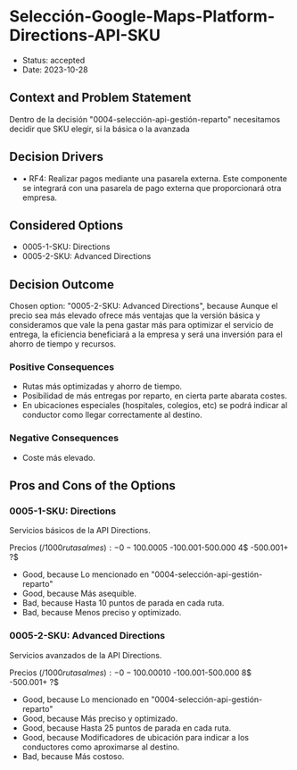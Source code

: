 # Selección-Google-Maps-Platform-Directions-API-SKU

* Status: accepted
* Date: 2023-10-28

## Context and Problem Statement

Dentro de la decisión "0004-selección-api-gestión-reparto" necesitamos decidir que SKU elegir, si la básica o la avanzada

## Decision Drivers

* •	RF4: Realizar pagos mediante una pasarela externa. Este componente se integrará con una pasarela de pago externa que proporcionará otra empresa.

## Considered Options

* 0005-1-SKU: Directions
* 0005-2-SKU: Advanced Directions

## Decision Outcome

Chosen option: "0005-2-SKU: Advanced Directions", because Aunque el precio sea más elevado ofrece más ventajas que la versión básica y consideramos que vale la pena gastar más para optimizar el servicio de entrega, la eficiencia beneficiará a la empresa y será una inversión para el ahorro de tiempo y recursos.

### Positive Consequences

* Rutas más optimizadas y ahorro de tiempo.
* Posibilidad de más entregas por reparto, en cierta parte abarata costes.
* En ubicaciones especiales (hospitales, colegios, etc) se podrá indicar al conductor como llegar correctamente al destino.

### Negative Consequences

* Coste más elevado.

## Pros and Cons of the Options

### 0005-1-SKU: Directions

Servicios básicos de la API Directions.

Precios ($/1000 rutas al mes):
-0-100.000 5$
-100.001-500.000 4$
-500.001+ ?$

* Good, because Lo mencionado en "0004-selección-api-gestión-reparto"
* Good, because Más asequible.
* Bad, because Hasta 10 puntos de parada en cada ruta.
* Bad, because Menos preciso y optimizado.

### 0005-2-SKU: Advanced Directions

Servicios avanzados de la API Directions.

Precios ($/1000 rutas al mes):
-0-100.000 10$
-100.001-500.000 8$
-500.001+ ?$

* Good, because Lo mencionado en "0004-selección-api-gestión-reparto"
* Good, because Más preciso y optimizado.
* Good, because Hasta 25 puntos de parada en cada ruta.
* Good, because Modificadores de ubicación para indicar a los conductores como aproximarse al destino.
* Bad, because Más costoso.
